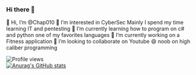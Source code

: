 ### Hi there 👋

<!--
**Chap010/Chap010** is a ✨ _special_ ✨ repository because its `README.md` (this file) appears on your GitHub profile.
-->
👋 Hi, I’m @Chap010
👀 I’m interested in CyberSec Mainly I spend my time learning IT and pentesting
🌱 I’m currently learning how to program on c# and python one of my favorites languages
🔭 I’m currently working on a Fitness application
👯 I’m looking to collaborate on Youtube
😄 noob on high caliber programming 

![Profile views](https://gpvc.arturio.dev/chapit10)  
[![Anurag's GitHub stats](https://github-readme-stats.vercel.app/api?username=chap010)](https://github.com/anuraghazra/github-readme-stats)
